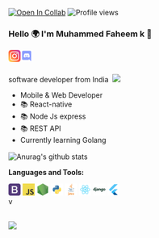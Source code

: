 [![Open In Collab](https://colab.research.google.com/assets/colab-badge.svg)](https://colab.research.google.com/github/faheem-cmd/badges)
![Profile views](https://gpvc.arturio.dev/faheem-cmd)




### Hello  🌍 I'm Muhammed Faheem k 👋

<a href="https://www.instagram.com/fahe_07/">
  <img align="left" alt="faheem | YouTube" width="24px" src="/assets/instagram.svg"/>
</a>
<a href="https://www.iamfaheem.tk">
  <img align="left" alt="faheem" width="24px" src="/assets/discord.svg"/>
</a>

<br />
<br />

 software developer from India <img width="21px" src="https://upload.wikimedia.org/wikipedia/en/thumb/4/41/Flag_of_India.svg/1200px-Flag_of_India.svg.png" style="margin-left:4px"/>

- Mobile & Web Developer
- 📚 React-native 
- 📚 Node Js express
- 📚 REST API
- Currently learning Golang

<img align="center" src="https://github-readme-stats.vercel.app/api?username=faheem-cmd&show_icons=true&include_all_commits=true&theme=algolia" alt="Anurag's github stats"/>
<br/>

**Languages and Tools:**

<code><img height="24px" src="https://raw.githubusercontent.com/github/explore/80688e429a7d4ef2fca1e82350fe8e3517d3494d/topics/bootstrap/bootstrap.png"></code>
<code><img height="24px" src="https://raw.githubusercontent.com/github/explore/80688e429a7d4ef2fca1e82350fe8e3517d3494d/topics/javascript/javascript.png"></code>
<code><img height="24px" src="https://raw.githubusercontent.com/github/explore/80688e429a7d4ef2fca1e82350fe8e3517d3494d/topics/nodejs/nodejs.png"></code>
<code><img height="24px" src="https://raw.githubusercontent.com/github/explore/80688e429a7d4ef2fca1e82350fe8e3517d3494d/topics/python/python.png"></code>
<code><img height="24px" src="https://raw.githubusercontent.com/github/explore/80688e429a7d4ef2fca1e82350fe8e3517d3494d/topics/java/java.png"></code>
<code><img height="24px" src="https://raw.githubusercontent.com/github/explore/80688e429a7d4ef2fca1e82350fe8e3517d3494d/topics/react/react.png"></code>
<code><img height="24px" src="https://raw.githubusercontent.com/github/explore/80688e429a7d4ef2fca1e82350fe8e3517d3494d/topics/django/django.png"></code>
<code><img height="24px" src="https://raw.githubusercontent.com/github/explore/80688e429a7d4ef2fca1e82350fe8e3517d3494d/topics/flutter/flutter.png"></code>
<br/>
v


<br/>

<img align="left" src="https://github-readme-stats.vercel.app/api/top-langs/?username=faheem-cmd&layout=compact&theme=algolia"/>

